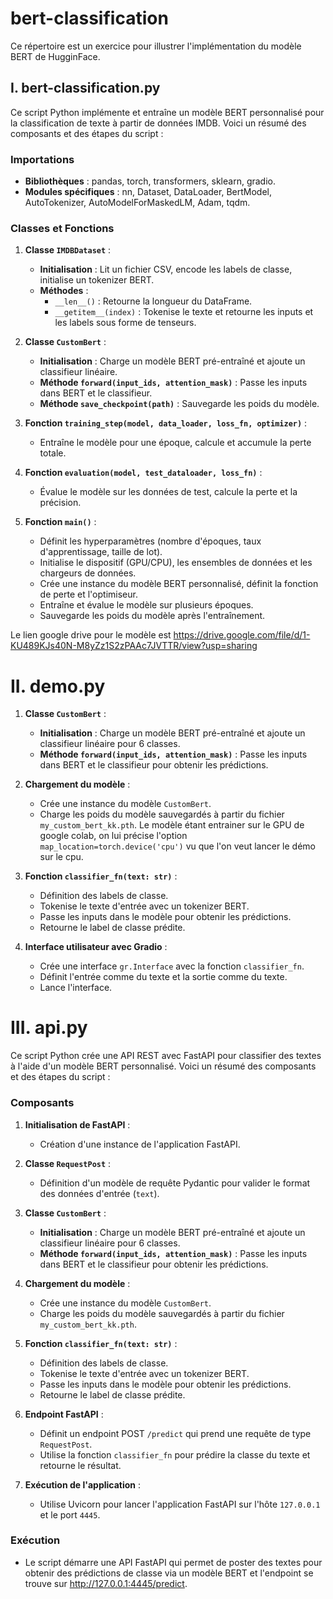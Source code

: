 # bert-classification
Ce répertoire est un exercice  pour illustrer l'implémentation du modèle BERT de HugginFace.  


## I. bert-classification.py
Ce script Python implémente et entraîne un modèle BERT personnalisé pour la classification de texte à partir de données IMDB. Voici un résumé des composants et des étapes du script :

### Importations
- **Bibliothèques** : pandas, torch, transformers, sklearn, gradio.
- **Modules spécifiques** : nn, Dataset, DataLoader, BertModel, AutoTokenizer, AutoModelForMaskedLM, Adam, tqdm.

### Classes et Fonctions

1. **Classe `IMDBDataset`** :
   - **Initialisation** : Lit un fichier CSV, encode les labels de classe, initialise un tokenizer BERT.
   - **Méthodes** :
     - `__len__()` : Retourne la longueur du DataFrame.
     - `__getitem__(index)` : Tokenise le texte et retourne les inputs et les labels sous forme de tenseurs.

2. **Classe `CustomBert`** :
   - **Initialisation** : Charge un modèle BERT pré-entraîné et ajoute un classifieur linéaire.
   - **Méthode `forward(input_ids, attention_mask)`** : Passe les inputs dans BERT et le classifieur.
   - **Méthode `save_checkpoint(path)`** : Sauvegarde les poids du modèle.

3. **Fonction `training_step(model, data_loader, loss_fn, optimizer)`** :
   - Entraîne le modèle pour une époque, calcule et accumule la perte totale.

4. **Fonction `evaluation(model, test_dataloader, loss_fn)`** :
   - Évalue le modèle sur les données de test, calcule la perte et la précision.

5. **Fonction `main()`** :
   - Définit les hyperparamètres (nombre d'époques, taux d'apprentissage, taille de lot).
   - Initialise le dispositif (GPU/CPU), les ensembles de données et les chargeurs de données.
   - Crée une instance du modèle BERT personnalisé, définit la fonction de perte et l'optimiseur.
   - Entraîne et évalue le modèle sur plusieurs époques.
   - Sauvegarde les poids du modèle après l'entraînement.
  
Le lien google drive pour le modèle est https://drive.google.com/file/d/1-KU489KJs40N-M8yZz1S2zPAAc7JVTTR/view?usp=sharing

# II. demo.py  

1. **Classe `CustomBert`** :
   - **Initialisation** : Charge un modèle BERT pré-entraîné et ajoute un classifieur linéaire pour 6 classes.
   - **Méthode `forward(input_ids, attention_mask)`** : Passe les inputs dans BERT et le classifieur pour obtenir les prédictions.

2. **Chargement du modèle** :
   - Crée une instance du modèle `CustomBert`.
   - Charge les poids du modèle sauvegardés à partir du fichier `my_custom_bert_kk.pth`. Le modèle étant entrainer sur le GPU de google colab, on lui précise l'option `map_location=torch.device('cpu')` vu que l'on veut lancer le démo sur le cpu.

3. **Fonction `classifier_fn(text: str)`** :
   - Définition des labels de classe.
   - Tokenise le texte d'entrée avec un tokenizer BERT.
   - Passe les inputs dans le modèle pour obtenir les prédictions.
   - Retourne le label de classe prédite.

4. **Interface utilisateur avec Gradio** :
   - Crée une interface `gr.Interface` avec la fonction `classifier_fn`.
   - Définit l'entrée comme du texte et la sortie comme du texte.
   - Lance l'interface.

# III. api.py
Ce script Python crée une API REST avec FastAPI pour classifier des textes à l'aide d'un modèle BERT personnalisé. Voici un résumé des composants et des étapes du script :


### Composants

1. **Initialisation de FastAPI** :
   - Création d'une instance de l'application FastAPI.

2. **Classe `RequestPost`** :
   - Définition d'un modèle de requête Pydantic pour valider le format des données d'entrée (`text`).

3. **Classe `CustomBert`** :
   - **Initialisation** : Charge un modèle BERT pré-entraîné et ajoute un classifieur linéaire pour 6 classes.
   - **Méthode `forward(input_ids, attention_mask)`** : Passe les inputs dans BERT et le classifieur pour obtenir les prédictions.

4. **Chargement du modèle** :
   - Crée une instance du modèle `CustomBert`.
   - Charge les poids du modèle sauvegardés à partir du fichier `my_custom_bert_kk.pth`.

5. **Fonction `classifier_fn(text: str)`** :
   - Définition des labels de classe.
   - Tokenise le texte d'entrée avec un tokenizer BERT.
   - Passe les inputs dans le modèle pour obtenir les prédictions.
   - Retourne le label de classe prédite.

6. **Endpoint FastAPI** :
   - Définit un endpoint POST `/predict` qui prend une requête de type `RequestPost`.
   - Utilise la fonction `classifier_fn` pour prédire la classe du texte et retourne le résultat.

7. **Exécution de l'application** :
   - Utilise Uvicorn pour lancer l'application FastAPI sur l'hôte `127.0.0.1` et le port `4445`.

### Exécution
- Le script démarre une API FastAPI qui permet de poster des textes pour obtenir des prédictions de classe via un modèle BERT et l'endpoint se trouve sur http://127.0.0.1:4445/predict.



